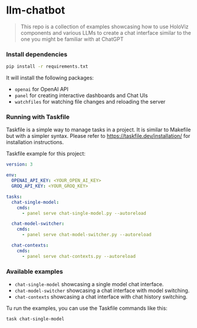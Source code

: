# llm-chatbot

> This repo is a collection of examples showcasing how to use HoloViz components and various LLMs to create a chat
> interface similar to the one you might be familiar with at ChatGPT

### Install dependencies

```bash
pip install -r requirements.txt
```

It will install the following packages:

- `openai` for OpenAI API
- `panel` for creating interactive dashboards and Chat UIs
- `watchfiles` for watching file changes and reloading the server

### Running with Taskfile

Taskfile is a simple way to manage tasks in a project. It is similar to Makefile but with a simpler syntax. Please refer
to https://taskfile.dev/installation/ for installation instructions.

Taskfile example for this project:

```yaml
version: 3

env:
  OPENAI_API_KEY: <YOUR_OPEN_AI_KEY>
  GROQ_API_KEY: <YOUR_GROQ_KEY>

tasks:
  chat-single-model:
    cmds:
      - panel serve chat-single-model.py --autoreload

  chat-model-switcher:
    cmds:
      - panel serve chat-model-switcher.py --autoreload

  chat-contexts:
    cmds:
      - panel serve chat-contexts.py --autoreload
```

### Available examples

- `chat-single-model` showcasing a single model chat interface.
- `chat-model-switcher` showcasing a chat interface with model switching.
- `chat-contexts` showcasing a chat interface with chat history switching.

Tu run the examples, you can use the Taskfile commands like this:

```bash
task chat-single-model
```